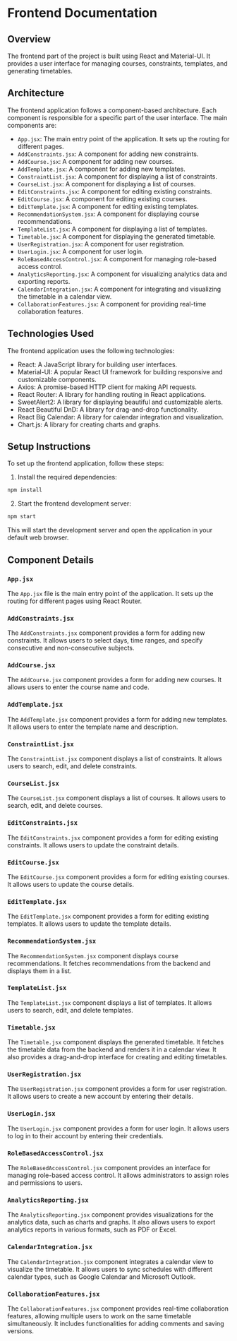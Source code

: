 # Frontend Documentation

## Overview

The frontend part of the project is built using React and Material-UI. It provides a user interface for managing courses, constraints, templates, and generating timetables.

## Architecture

The frontend application follows a component-based architecture. Each component is responsible for a specific part of the user interface. The main components are:

- `App.jsx`: The main entry point of the application. It sets up the routing for different pages.
- `AddConstraints.jsx`: A component for adding new constraints.
- `AddCourse.jsx`: A component for adding new courses.
- `AddTemplate.jsx`: A component for adding new templates.
- `ConstraintList.jsx`: A component for displaying a list of constraints.
- `CourseList.jsx`: A component for displaying a list of courses.
- `EditConstraints.jsx`: A component for editing existing constraints.
- `EditCourse.jsx`: A component for editing existing courses.
- `EditTemplate.jsx`: A component for editing existing templates.
- `RecommendationSystem.jsx`: A component for displaying course recommendations.
- `TemplateList.jsx`: A component for displaying a list of templates.
- `Timetable.jsx`: A component for displaying the generated timetable.
- `UserRegistration.jsx`: A component for user registration.
- `UserLogin.jsx`: A component for user login.
- `RoleBasedAccessControl.jsx`: A component for managing role-based access control.
- `AnalyticsReporting.jsx`: A component for visualizing analytics data and exporting reports.
- `CalendarIntegration.jsx`: A component for integrating and visualizing the timetable in a calendar view.
- `CollaborationFeatures.jsx`: A component for providing real-time collaboration features.

## Technologies Used

The frontend application uses the following technologies:

- React: A JavaScript library for building user interfaces.
- Material-UI: A popular React UI framework for building responsive and customizable components.
- Axios: A promise-based HTTP client for making API requests.
- React Router: A library for handling routing in React applications.
- SweetAlert2: A library for displaying beautiful and customizable alerts.
- React Beautiful DnD: A library for drag-and-drop functionality.
- React Big Calendar: A library for calendar integration and visualization.
- Chart.js: A library for creating charts and graphs.

## Setup Instructions

To set up the frontend application, follow these steps:

1. Install the required dependencies:

```bash
npm install
```

2. Start the frontend development server:

```bash
npm start
```

This will start the development server and open the application in your default web browser.

## Component Details

### `App.jsx`

The `App.jsx` file is the main entry point of the application. It sets up the routing for different pages using React Router.

### `AddConstraints.jsx`

The `AddConstraints.jsx` component provides a form for adding new constraints. It allows users to select days, time ranges, and specify consecutive and non-consecutive subjects.

### `AddCourse.jsx`

The `AddCourse.jsx` component provides a form for adding new courses. It allows users to enter the course name and code.

### `AddTemplate.jsx`

The `AddTemplate.jsx` component provides a form for adding new templates. It allows users to enter the template name and description.

### `ConstraintList.jsx`

The `ConstraintList.jsx` component displays a list of constraints. It allows users to search, edit, and delete constraints.

### `CourseList.jsx`

The `CourseList.jsx` component displays a list of courses. It allows users to search, edit, and delete courses.

### `EditConstraints.jsx`

The `EditConstraints.jsx` component provides a form for editing existing constraints. It allows users to update the constraint details.

### `EditCourse.jsx`

The `EditCourse.jsx` component provides a form for editing existing courses. It allows users to update the course details.

### `EditTemplate.jsx`

The `EditTemplate.jsx` component provides a form for editing existing templates. It allows users to update the template details.

### `RecommendationSystem.jsx`

The `RecommendationSystem.jsx` component displays course recommendations. It fetches recommendations from the backend and displays them in a list.

### `TemplateList.jsx`

The `TemplateList.jsx` component displays a list of templates. It allows users to search, edit, and delete templates.

### `Timetable.jsx`

The `Timetable.jsx` component displays the generated timetable. It fetches the timetable data from the backend and renders it in a calendar view. It also provides a drag-and-drop interface for creating and editing timetables.

### `UserRegistration.jsx`

The `UserRegistration.jsx` component provides a form for user registration. It allows users to create a new account by entering their details.

### `UserLogin.jsx`

The `UserLogin.jsx` component provides a form for user login. It allows users to log in to their account by entering their credentials.

### `RoleBasedAccessControl.jsx`

The `RoleBasedAccessControl.jsx` component provides an interface for managing role-based access control. It allows administrators to assign roles and permissions to users.

### `AnalyticsReporting.jsx`

The `AnalyticsReporting.jsx` component provides visualizations for the analytics data, such as charts and graphs. It also allows users to export analytics reports in various formats, such as PDF or Excel.

### `CalendarIntegration.jsx`

The `CalendarIntegration.jsx` component integrates a calendar view to visualize the timetable. It allows users to sync schedules with different calendar types, such as Google Calendar and Microsoft Outlook.

### `CollaborationFeatures.jsx`

The `CollaborationFeatures.jsx` component provides real-time collaboration features, allowing multiple users to work on the same timetable simultaneously. It includes functionalities for adding comments and saving versions.

